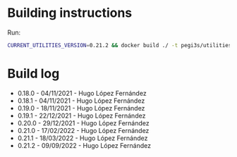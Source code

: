 # Building instructions

Run:

```bash
CURRENT_UTILITIES_VERSION=0.21.2 && docker build ./ -t pegi3s/utilities:${CURRENT_UTILITIES_VERSION} --build-arg utilities_version=${CURRENT_UTILITIES_VERSION} && docker tag pegi3s/utilities:${CURRENT_UTILITIES_VERSION} pegi3s/utilities:latest
```

# Build log

- 0.18.0 - 04/11/2021 - Hugo López Fernández
- 0.18.1 - 04/11/2021 - Hugo López Fernández
- 0.19.0 - 18/11/2021 - Hugo López Fernández
- 0.19.1 - 22/12/2021 - Hugo López Fernández
- 0.20.0 - 29/12/2021 - Hugo López Fernández
- 0.21.0 - 17/02/2022 - Hugo López Fernández
- 0.21.1 - 18/03/2022 - Hugo López Fernández
- 0.21.2 - 09/09/2022 - Hugo López Fernández
